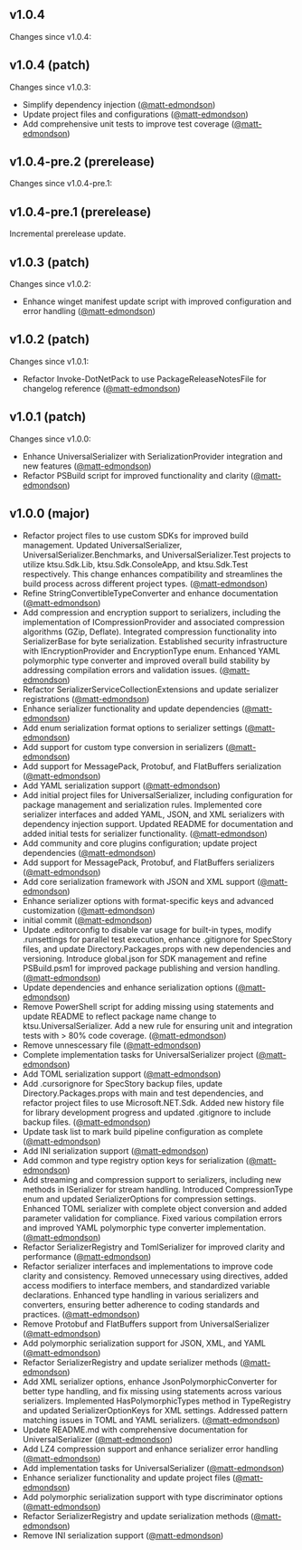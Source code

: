 ## v1.0.4

Changes since v1.0.4:
## v1.0.4 (patch)

Changes since v1.0.3:

- Simplify dependency injection ([@matt-edmondson](https://github.com/matt-edmondson))
- Update project files and configurations ([@matt-edmondson](https://github.com/matt-edmondson))
- Add comprehensive unit tests to improve test coverage ([@matt-edmondson](https://github.com/matt-edmondson))
## v1.0.4-pre.2 (prerelease)

Changes since v1.0.4-pre.1:
## v1.0.4-pre.1 (prerelease)

Incremental prerelease update.
## v1.0.3 (patch)

Changes since v1.0.2:

- Enhance winget manifest update script with improved configuration and error handling ([@matt-edmondson](https://github.com/matt-edmondson))
## v1.0.2 (patch)

Changes since v1.0.1:

- Refactor Invoke-DotNetPack to use PackageReleaseNotesFile for changelog reference ([@matt-edmondson](https://github.com/matt-edmondson))
## v1.0.1 (patch)

Changes since v1.0.0:

- Enhance UniversalSerializer with SerializationProvider integration and new features ([@matt-edmondson](https://github.com/matt-edmondson))
- Refactor PSBuild script for improved functionality and clarity ([@matt-edmondson](https://github.com/matt-edmondson))
## v1.0.0 (major)

- Refactor project files to use custom SDKs for improved build management. Updated UniversalSerializer, UniversalSerializer.Benchmarks, and UniversalSerializer.Test projects to utilize ktsu.Sdk.Lib, ktsu.Sdk.ConsoleApp, and ktsu.Sdk.Test respectively. This change enhances compatibility and streamlines the build process across different project types. ([@matt-edmondson](https://github.com/matt-edmondson))
- Refine StringConvertibleTypeConverter and enhance documentation ([@matt-edmondson](https://github.com/matt-edmondson))
- Add compression and encryption support to serializers, including the implementation of ICompressionProvider and associated compression algorithms (GZip, Deflate). Integrated compression functionality into SerializerBase for byte serialization. Established security infrastructure with IEncryptionProvider and EncryptionType enum. Enhanced YAML polymorphic type converter and improved overall build stability by addressing compilation errors and validation issues. ([@matt-edmondson](https://github.com/matt-edmondson))
- Refactor SerializerServiceCollectionExtensions and update serializer registrations ([@matt-edmondson](https://github.com/matt-edmondson))
- Enhance serializer functionality and update dependencies ([@matt-edmondson](https://github.com/matt-edmondson))
- Add enum serialization format options to serializer settings ([@matt-edmondson](https://github.com/matt-edmondson))
- Add support for custom type conversion in serializers ([@matt-edmondson](https://github.com/matt-edmondson))
- Add support for MessagePack, Protobuf, and FlatBuffers serialization ([@matt-edmondson](https://github.com/matt-edmondson))
- Add YAML serialization support ([@matt-edmondson](https://github.com/matt-edmondson))
- Add initial project files for UniversalSerializer, including configuration for package management and serialization rules. Implemented core serializer interfaces and added YAML, JSON, and XML serializers with dependency injection support. Updated README for documentation and added initial tests for serializer functionality. ([@matt-edmondson](https://github.com/matt-edmondson))
- Add community and core plugins configuration; update project dependencies ([@matt-edmondson](https://github.com/matt-edmondson))
- Add support for MessagePack, Protobuf, and FlatBuffers serializers ([@matt-edmondson](https://github.com/matt-edmondson))
- Add core serialization framework with JSON and XML support ([@matt-edmondson](https://github.com/matt-edmondson))
- Enhance serializer options with format-specific keys and advanced customization ([@matt-edmondson](https://github.com/matt-edmondson))
- initial commit ([@matt-edmondson](https://github.com/matt-edmondson))
- Update .editorconfig to disable var usage for built-in types, modify .runsettings for parallel test execution, enhance .gitignore for SpecStory files, and update Directory.Packages.props with new dependencies and versioning. Introduce global.json for SDK management and refine PSBuild.psm1 for improved package publishing and version handling. ([@matt-edmondson](https://github.com/matt-edmondson))
- Update dependencies and enhance serialization options ([@matt-edmondson](https://github.com/matt-edmondson))
- Remove PowerShell script for adding missing using statements and update README to reflect package name change to ktsu.UniversalSerializer. Add a new rule for ensuring unit and integration tests with > 80% code coverage. ([@matt-edmondson](https://github.com/matt-edmondson))
- Remove unnescessary file ([@matt-edmondson](https://github.com/matt-edmondson))
- Complete implementation tasks for UniversalSerializer project ([@matt-edmondson](https://github.com/matt-edmondson))
- Add TOML serialization support ([@matt-edmondson](https://github.com/matt-edmondson))
- Add .cursorignore for SpecStory backup files, update Directory.Packages.props with main and test dependencies, and refactor project files to use Microsoft.NET.Sdk. Added new history file for library development progress and updated .gitignore to include backup files. ([@matt-edmondson](https://github.com/matt-edmondson))
- Update task list to mark build pipeline configuration as complete ([@matt-edmondson](https://github.com/matt-edmondson))
- Add INI serialization support ([@matt-edmondson](https://github.com/matt-edmondson))
- Add common and type registry option keys for serialization ([@matt-edmondson](https://github.com/matt-edmondson))
- Add streaming and compression support to serializers, including new methods in ISerializer for stream handling. Introduced CompressionType enum and updated SerializerOptions for compression settings. Enhanced TOML serializer with complete object conversion and added parameter validation for compliance. Fixed various compilation errors and improved YAML polymorphic type converter implementation. ([@matt-edmondson](https://github.com/matt-edmondson))
- Refactor SerializerRegistry and TomlSerializer for improved clarity and performance ([@matt-edmondson](https://github.com/matt-edmondson))
- Refactor serializer interfaces and implementations to improve code clarity and consistency. Removed unnecessary using directives, added access modifiers to interface members, and standardized variable declarations. Enhanced type handling in various serializers and converters, ensuring better adherence to coding standards and practices. ([@matt-edmondson](https://github.com/matt-edmondson))
- Remove Protobuf and FlatBuffers support from UniversalSerializer ([@matt-edmondson](https://github.com/matt-edmondson))
- Add polymorphic serialization support for JSON, XML, and YAML ([@matt-edmondson](https://github.com/matt-edmondson))
- Refactor SerializerRegistry and update serializer methods ([@matt-edmondson](https://github.com/matt-edmondson))
- Add XML serializer options, enhance JsonPolymorphicConverter for better type handling, and fix missing using statements across various serializers. Implemented HasPolymorphicTypes method in TypeRegistry and updated SerializerOptionKeys for XML settings. Addressed pattern matching issues in TOML and YAML serializers. ([@matt-edmondson](https://github.com/matt-edmondson))
- Update README.md with comprehensive documentation for UniversalSerializer ([@matt-edmondson](https://github.com/matt-edmondson))
- Add LZ4 compression support and enhance serializer error handling ([@matt-edmondson](https://github.com/matt-edmondson))
- Add implementation tasks for UniversalSerializer ([@matt-edmondson](https://github.com/matt-edmondson))
- Enhance serializer functionality and update project files ([@matt-edmondson](https://github.com/matt-edmondson))
- Add polymorphic serialization support with type discriminator options ([@matt-edmondson](https://github.com/matt-edmondson))
- Refactor SerializerRegistry and update serialization methods ([@matt-edmondson](https://github.com/matt-edmondson))
- Remove INI serialization support ([@matt-edmondson](https://github.com/matt-edmondson))
